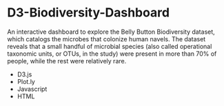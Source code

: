# D3-Biodiversity-Dashboard
An interactive dashboard to explore the Belly Button Biodiversity dataset, 
which catalogs the microbes that colonize human navels. 
The dataset reveals that a small handful of microbial species
(also called operational taxonomic units, or OTUs, in the study) were present
in more than 70% of people, while the rest were relatively rare. 

* D3.js
* Plot.ly
* Javascript
* HTML
